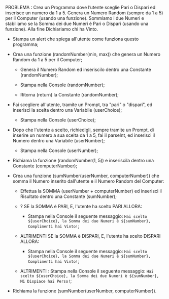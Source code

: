 PROBLEMA : Crea un Programma dove l’utente sceglie Pari o Dispari ed inserisce un numero da 1 a 5. Genera un Numero Random (sempre da 1 a 5) per il Computer (usando una funzione). Sommiamo i due Numeri e stabiliamo se la Somma dei due Numeri è Pari o Dispari (usando una funzione). Alla fine Dichiariamo chi ha Vinto.


- Stampa un alert che spiega all'utente come funziona questo programma;


- Crea una funzione (randomNumber(min, max)) che genera un Numero Random da 1 a 5 per il Computer;

    - Genera il Numero Random ed inseriscilo dentro una Constante (randomNumber);

    - Stampa nella Console (randomNumber);

    - Ritorna (return) la Constante (randomNumber);


- Fai scegliere all'utente, tramite un Prompt, tra "pari" o "dispari", ed inserisci la scelta dentro una Variabile (userChoice);

    - Stampa nella Console (userChoice);

- Dopo che l'utente a scelto, richiedigli, sempre tramite un Prompt, di inserire un numero a sua scelta da 1 a 5, fai il parseInt, ed inserisci il Numero dentro una Variabile (userNumber);

    - Stampa nella Console (userNumber);


- Richiama la funzione (randomNumber(1, 5)) e inseriscila dentro una Constante (computerNumber);


- Crea una funzione (sumNumber(userNumber, computerNumber)) che somma il Numero inserito dall'utente e il Numero Random del Computer:

    - Effettua la SOMMA (userNumber + computerNumber) ed inserisci il Risultato dentro una Constante (sumNumber);


    - ? SE la SOMMA è PARI, E, l'utente ha scelto PARI ALLORA:

        - Stampa nella Console il seguente messaggio: `Hai scelto ${userChoice}, la Somma dei due Numeri è ${sumNumber}, Complimenti hai Vinto!`;

    - ALTRIMENTI SE la SOMMA è DISPARI, E, l'utente ha scelto DISPARI ALLORA:

        - Stampa nella Console il seguente messaggio: `Hai scelto ${userChoice}, la Somma dei due Numeri è ${sumNumber}, Complimenti hai Vinto!`;

    - ALTRIMENTI : Stampa nella Console il seguente messaggio: `Hai scelto ${userChoice}, la Somma dei due Numeri è ${sumNumber}, Mi Dispiace hai Perso!`;


- Richiama la funzione (sumNumber(userNumber, computerNumber)). 